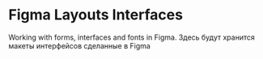 # Figma Layouts Interfaces
Working with forms, interfaces and fonts in Figma. Здесь будут хранится макеты интерфейсов сделанные в Figma

